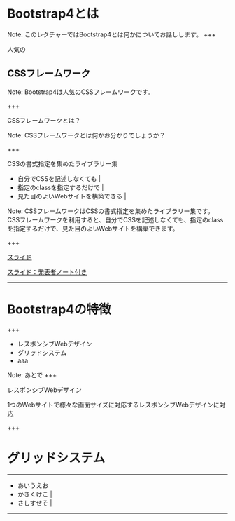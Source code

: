 # Bootstrap4とは

Note:
このレクチャーではBootstrap4とは何かについてお話しします。
+++

人気の
## CSSフレームワーク

Note:
Bootstrap4は人気のCSSフレームワークです。

+++

CSSフレームワークとは？

Note:
CSSフレームワークとは何かお分かりでしょうか？

+++

CSSの書式指定を集めたライブラリー集

- 自分でCSSを記述しなくても |
- 指定のclassを指定するだけで |
- 見た目のよいWebサイトを構築できる |

Note:
CSSフレームワークはCSSの書式指定を集めたライブラリー集です。
CSSフレームワークを利用すると、自分でCSSを記述しなくても、指定のclassを指定するだけで、見た目のよいWebサイトを構築できます。

+++


[スライド](https://gitpitch.com/naninuneter55/bootstrap4)

[スライド：発表者ノート付き](https://gitpitch.com/naninuneter55/bootstrap4?n=true)

---

# Bootstrap4の特徴

+++

- レスポンシブWebデザイン
- グリッドシステム
- aaa

Note:
あとで
+++

レスポンシブWebデザイン

1つのWebサイトで様々な画面サイズに対応するレスポンシブWebデザインに対応

+++

# グリッドシステム

---

- あいうえお
- かきくけこ |
- さしすせそ |

---

